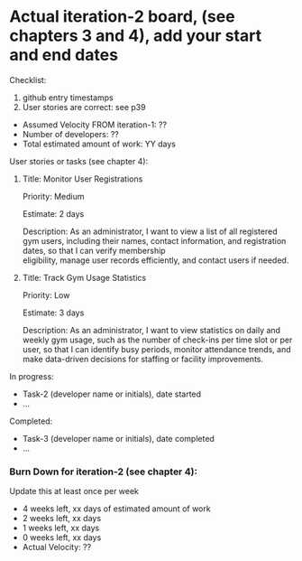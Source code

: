 # Actual iteration-2 board, (see chapters 3 and 4), add your start and end dates 

Checklist: 
1. github entry timestamps
2. User stories are correct: see p39

* Assumed Velocity FROM iteration-1: ?? 
* Number of developers: ??
* Total estimated amount of work: YY days

User stories or tasks (see chapter 4):

1. Title: Monitor User Registrations

   Priority: Medium

   Estimate: 2 days

   Description:
   As an administrator, I want to view a list of all registered gym users, including their names, contact information, and registration dates, so that I can verify membership     
   eligibility, manage user records efficiently, and contact users if needed.
   
2. Title: Track Gym Usage Statistics

   Priority: Low

   Estimate: 3 days

   Description: As an administrator, I want to view statistics on daily and weekly gym usage, such as the number of check-ins per time slot or per user, so that I can identify busy        periods, monitor attendance trends, and make data-driven decisions for staffing or facility improvements.

In progress:
* Task-2 (developer name or initials), date started
* ...

Completed:
* Task-3 (developer name or initials), date completed
* ...

### Burn Down for iteration-2 (see chapter 4):
Update this at least once per week
* 4 weeks left, xx days of estimated amount of work 
* 2 weeks left, xx days
* 1 weeks left, xx days
* 0 weeks left, xx days
* Actual Velocity: ?? 
